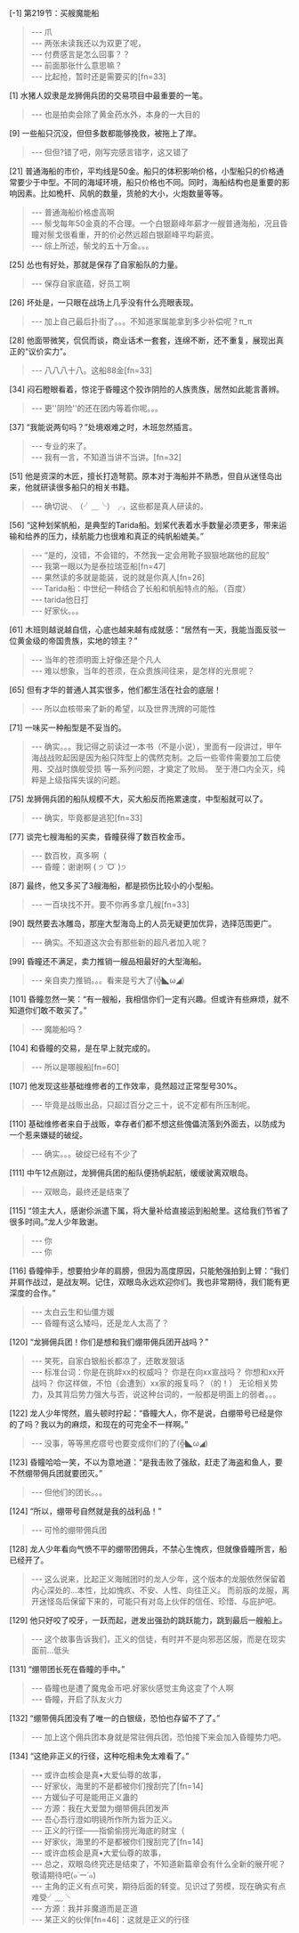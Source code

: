 
[-1] 第219节：买艘魔能船
>--- 爪<br>
>--- 两张未读我还以为双更了呢，<br>
>--- 付费感言是怎么回事？？<br>
>--- 前面那张什么意思嘛？<br>
>--- 比起抢，暂时还是需要买的[fn=33]<br>

[1] 水猪人奴隶是龙狮佣兵团的交易项目中最重要的一笔。
>--- 也是拍卖会除了黄金药水外，本身的一大目的<br>

[9] 一些船只沉没，但但多数都能够挽救，被拖上了岸。
>--- 但但?错了吧，刚写完感言错字，这又错了<br>

[21] 普通海船的市价，平均线是50金。船只的体积影响价格，小型船只的价格通常要少于中型。不同的海域环境，船只价格也不同。同时，海船结构也是重要的影响因素。比如桅杆、风帆的数量，货舱的大小，火炮数量等等。
>--- 普通海船价格虚高啊<br>
>--- 鬃戈每年50金真的不合理。一个白银巅峰年薪才一艘普通海船，况且昏瞳对鬃戈很看重，开的价必然远超白银巅峰平均薪资。<br>
>--- 综上所述，鬃戈的五十万金。。。<br>

[25] 怂也有好处，那就是保存了自家船队的力量。
>--- 保存自家底蕴，好员工啊<br>

[26] 坏处是，一只眼在战场上几乎没有什么亮眼表现。
>--- 加上自己最后扑街了。。。不知道家属能拿到多少补偿呢？π_π<br>

[28] 他面带微笑，侃侃而谈，商业话术一套套，连绵不断，还不重复，展现出真正的“议价实力”。
>--- 八八八十八。这船88金[fn=33]<br>

[34] 闷石瞪眼看着，惊诧于昏瞳这个狡诈阴险的人族贵族，居然如此能言善辨。
>--- 更''阴险''的还在团内等着你呢。。。<br>

[37] “我能说两句吗？”处境艰难之时，木班忽然插言。
>--- 专业的来了。<br>
>--- 我有一言，不知道当讲不当讲。[fn=32]<br>

[51] 他是资深的木匠，擅长打造弩箭。原本对于海船并不熟悉，但自从迷怪岛出来，他就研读很多船只的相关书籍。
>--- 确切说╮（╯＿╰）╭，这些都是真人研读的。<br>

[56] “这种划桨帆船，是典型的Tarida船。划桨代表着水手数量必须更多，带来运输和给养的压力，续航能力也很难和真正的纯帆船媲美。”
>--- “是的，没错，不会错的，不然我一定会用靴子狠狠地踹他的屁股”<br>
>--- 我第一眼以为是泰拉瑞亚船[fn=47]<br>
>--- 果然读的多就是能装，说的就是你真人[fn=26]<br>
>--- Tarida船：中世纪一种结合了长船和帆船特点的船。（百度）<br>
>--- tarida他日打<br>
>--- 好家伙。。。<br>

[61] 木班则越说越自信，心底也越来越有成就感：“居然有一天，我能当面反驳一位黄金级的帝国贵族，实地的领主？”
>--- 当年的苍须明面上好像还是个凡人<br>
>--- 难以想象，当年的苍须，在众贵族间往来，是怎样的光景呢？<br>

[65] 但有才华的普通人其实很多，他们都生活在社会的底层！
>--- 所以血核带来了新的希望，以及世界洗牌的可能性<br>

[71] 一味买一种船型是不妥当的。
>--- 确实。。。我记得之前读过一本书（不是小说），里面有一段讲过，甲午海战战败起因是因为船只阵型上的偶然克制。之后一些零件需要加工后使用、交战时旗舰受损 等一系列问题，才奠定了败局。  至于港口内全灭，纯粹是上级指挥失误的问题。<br>

[75] 龙狮佣兵团的船队规模不大，买大船反而拖累速度，中型船就可以了。
>--- 确实，毕竟都是逃犯[fn=33]<br>

[77] 谈完七艘海船的买卖，昏瞳获得了数百枚金币。
>--- 数百枚，真多啊（<br>
>--- 昏瞳：谢谢啊 ( ੭ ˙ᗜ˙ )੭<br>

[87] 最终，他又多买了3艘海船，都是损伤比较小的小型船。
>--- 一百块找不开。要不你再多拿几艘[fn=33]<br>

[90] 既然要去冰雕岛，那座大型海岛上的人员无疑更加优异，选择范围更广。
>--- 确实。不知道这次会有那些新的超凡者加入呢？<br>

[99] 昏瞳还不满足，卖力推销一艘品相最好的大型海船。
>--- 亲自卖力推销。。。看来是亏大了(╬◣ω◢)<br>

[101] 昏瞳忽然一笑：“有一艘船，我相信你们一定有兴趣。但或许有些麻烦，就不知道你们敢不敢买了。”
>--- 魔能船吗？<br>

[104] 和昏瞳的交易，是在早上就完成的。
>--- 所以是哪艘船[fn=60]<br>

[107] 他发现这些基础维修者的工作效率，竟然超过正常型号30%。
>--- 毕竟是战贩出品，只超过百分之三十，说不定都有所压制呢。<br>

[110] 基础维修者来自于战贩，幸存者们都不想这些傀儡流落到外面去，以防成为一个惹来嫌疑的破绽。
>--- 确实。。。破绽已经有不少了<br>

[111] 中午12点刚过，龙狮佣兵团的船队便扬帆起航，缓缓驶离双眼岛。
>--- 双眼岛，最终还是结束了<br>

[115] “领主大人，感谢伱派遣下属，将大量补给直接运到船舱里。这给我们节省了很多时间。”龙人少年致谢。
>--- 你<br>
>--- 你<br>

[116] 昏瞳伸手，想要拍少年的肩膀，但因为高度原因，只能勉强拍到上臂：“我们并肩作战过，是战友啊。记住，双眼岛永远欢迎你们。我也非常期待，我们能有更深度的合作。”
>--- 太白云生和仙僵方媛<br>
>--- 昏瞳有这么矮吗，还是龙人太高了？<br>

[120] “龙狮佣兵团！你们是想和我们绷带佣兵团开战吗？”
>--- 笑死，自家白银船长都凉了，还敢发狠话<br>
>--- 标准台词：你是在挑衅xx的权威吗？
你是在向xx宣战吗？
你想和xx开战吗？
你这样做，不怕（会遭到）xx家的报复吗？（的！）
无论相关势力，及其背后势力强大与否，说这种台词的，一般都是明面上的弱者。。。<br>

[122] 龙人少年愕然，眉头顿时拧起：“昏瞳大人，你不是说，白绷带号已经是你的了吗？我以为的麻烦，和现在的可完全不一样啊。”
>--- 没事，等等黑疙瘩号也要变成你们的了(╬◣ω◢)<br>

[123] 昏瞳哈哈一笑，不以为意地道：“是我击败了强敌，赶走了海盗和鱼人，要不然绷带佣兵团就要团灭。”
>--- 但他们的团长。。。<br>

[124] “所以，绷带号自然就是我的战利品！”
>--- 可怜的绷带佣兵团<br>

[128] 龙人少年看向气愤不平的绷带团佣兵，不禁心生愧疚，但就像昏瞳所言，船已经开了。
>--- 这么说来，比起正义海贼团时的龙人少年，这个版本的龙服依然保留着内心深处的...本性，比如愧疚、不安、人性、向往正义。
而前版的龙服，离开迷怪岛后保留下来的，可能只有对岛上伙伴的信任、珍惜、与庇护吧。<br>

[129] 他只好咬了咬牙，一跃而起，迸发出强劲的跳跃能力，跳到最后一艘船上。
>--- 这个故事告诉我们，正义的信徒，有时并不是向邪恶区服，而是在现实面前...低头<br>

[131] “绷带团长死在昏瞳的手中。”
>--- 昏瞳也是遭了魔鬼金币吧.好家伙感觉主角这变了个人啊<br>
>--- 昏瞳，开启了队友火力<br>

[132] “绷带佣兵团没有了唯一的白银级，恐怕也存留不了了。”
>--- 加上这个佣兵团本身就是常驻佣兵团，恐怕接下来会加入昏瞳势力吧。<br>

[134] “这绝非正义的行径，这种吃相未免太难看了。”
>--- 或许血核会是真•大爱仙尊的故事，<br>
>--- 好家伙，海里的不是都被你们搜刮完了[fn=14]<br>
>--- 方媛仙子可是能用正义蛊的<br>
>--- 方源：我在大爱盟为绷带佣兵团发声<br>
>--- 吾心吾行澄如明镜所作所为皆为正义。<br>
>--- 正义的行径——指偷偷捞光海底的财宝（<br>
>--- 好家伙，海里的不是都被你们搜刮完了[fn=14]<br>
>--- 或许血核会是真•大爱仙尊的故事，<br>
>--- 总之，双眼岛终究还是结束了，不知道新篇章会有什么全新的展开呢？
敬请期待吧(๑˙ー˙๑)<br>
>--- 主角的正义有点可笑，期待后面的转变。见识过了劳模，现在确实有点难受╯﹏╰<br>
>--- 方源：我并非魔道而是正道<br>
>--- 某正义的伙伴[fn=46]：这就是正义的行径<br>
